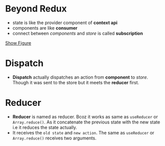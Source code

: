 # Beyond Redux

- state is like the provider component of **context api**
- components are like **consumer**
- connect between _components_ and _store_ is called **subscription**

[Show Figure](./assets/screenshots/1.png)

# Dispatch

- **Dispatch** actually dispatches an action from **component** to _store_. Though it was sent to the store but it meets the **reducer** first.

# Reducer

- **Reducer** is named as reducer. Bcoz it works as same as `useReducer` or `Array.reduce()`. As it concatenate the previous state with the new state i.e it reduces the state actually.
- It receives the `old state` and `new action`. The same as `useReducer` or `Array.reduce()` receives two arguments.
